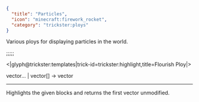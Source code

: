 ```json
{
  "title": "Particles",
  "icon": "minecraft:firework_rocket",
  "category": "trickster:ploys"
}
```

Various ploys for displaying particles in the world.

;;;;;

<|glyph@trickster:templates|trick-id=trickster:highlight,title=Flourish Ploy|>

vector... | vector[] -> vector

---

Highlights the given blocks and returns the first vector unmodified.
